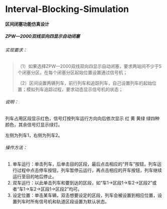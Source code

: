 # Interval-Blocking-Simulation
#### **区间闭塞功能仿真设计**

##### ZPW—2000双线双向四显示自动闭塞

###### 实现要求：

>（1）如果选择ZPW—2000双线双向四显示自动闭塞，要求两站间不少于5个闭塞分区，在每个闭塞分区起始位置设置通过信号机；
>
>（2）区间设置两辆列车，前行列车和追踪列车，自己设置列车的起始位置；模拟列车追踪过程，要求动态显示信号机的状态；

###### 说明：

列车占用区段显示红色，信号灯按列车运行方向向后依次显示 红 黄 黄绿 绿四种颜色，其余信号灯显示绿灯。

左侧为列车1，右侧为列车2。

###### 操作方法：

1. 单车运行：单击列车，后单击目的区段，最后点击相应的“开车”按钮，列车运行过程中点击停车按钮，列车暂停云运行，再点击相应的开车按钮，列车继续运行至目的地后停止。
2. 双车运行：以此单击列车和要到达的区段，如“车1->区段1->车2->区段2”或者“车1->车2->区段1->区段2”均可。
3. 设定位置：单击某车辆，双击想要设定的区段，列车会被设置到相应位置，设置列车时所有信号机和轨道区段设置为默认状态。

